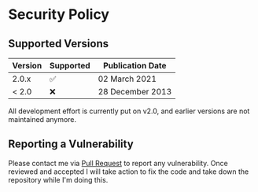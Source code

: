 # Security Policy

## Supported Versions

| Version | Supported          | Publication Date   |
| ------- | ------------------ | ------------------ |
| 2.0.x   | :white_check_mark: |  02 March    2021  |
| < 2.0   | :x:                |  28 December 2013  |

All development effort is currently put on v2.0, and earlier versions are not maintained anymore.

## Reporting a Vulnerability

Please contact me via [Pull Request](https://github.com/fcathala/backup101/pulls) to report any vulnerability.
Once reviewed and accepted I will take action to fix the code and take down the repository while I'm doing this.
